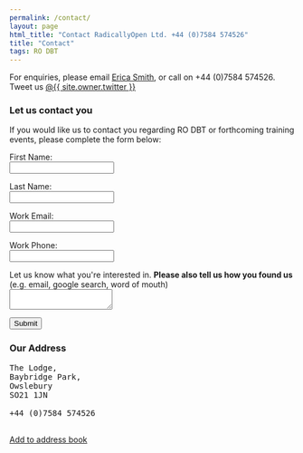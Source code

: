 ```yaml
---
permalink: /contact/
layout: page
html_title: "Contact RadicallyOpen Ltd. +44 (0)7584 574526"
title: "Contact"
tags: RO DBT
---
```



For enquiries, please email [Erica Smith](mailto:{{site.bookings.email}}), or call on +44 (0)7584 574526. Tweet us <a id="twit" href="http://twitter.com/{{ site.owner.twitter }}"><span class="foot-link">@{{ site.owner.twitter }}</span></a>


### Let us contact you

If you would like us to contact you regarding RO DBT or forthcoming training events, please complete the form below:



<form name="insightly_web_to_contact" action="https://googleapps.insight.ly/WebToContact/Create" method="post">

<input type="hidden" name="formId" value="2iuRVL7olVnPvHMCqKN1Cw=="/>



<p><label for="insightly_firstName">First Name: </label><br />
<input id="insightly_firstName" name="FirstName" type="text"/></p>


<p><label for="insightly_lastName">Last Name: </label><br />
<input id="insightly_lastName" name="LastName" type="text"/></p>

<p><label for="email[0]_Value">Work Email: </label><br />
<input id="emails[0]_Value" name="emails[0].Value" type="text"/></p>
<input type="hidden" name="phones[0].Label" value="Work"/>

<p><label for="phones[0]_Value">Work Phone: </label><br />
<input id="phones[0]_Value" name="phones[0].Value" type="text"/></p>


<p><label for="insightly_background">Let us know what you're interested in. <strong>Please also tell us how you found us</strong> (e.g. email, google search, word of mouth) </label><br><textarea id="insightly_background" name="background"></textarea></p>


<input type="submit" value="Submit"/></form>







### Our Address

<pre>
The Lodge,
Baybridge Park,
Owslebury
SO21 1JN 

+44 (0)7584 574526

</pre>
<p>
<a href="/assets/radicallyopen.vcf">Add to address book</a>




<!--
#### Our team {#team}

<table>
{% for person in site.data.people %}
  <tr>
    <td colspan="2">
      <hr>
    </td>
  </tr>
  <tr>
    <td>
        {% if person.image %}<img src="{{site.url}}/images/{{person.image}}">{% endif %}
    </td>
    <td>
        {{person.name}}{% if person.position %}, {{person.position}}{% endif %}
    </td>
  </tr>
{% endfor %}
</table>
 -->
